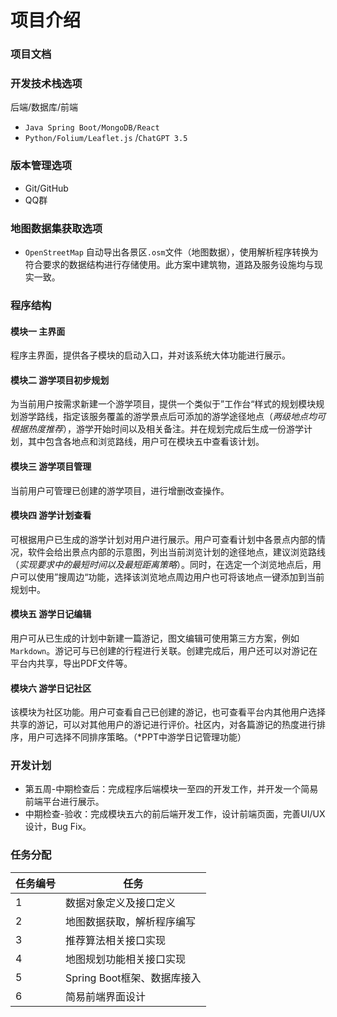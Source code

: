 # 项目介绍
### 项目文档 []([https://markdown.com.cn](https://28-zu.gitbook.io/shu-ju-jie-gou-ke-cheng-she-ji-28-zu-xiang-mu-wen-dang))
### 开发技术栈选项

后端/数据库/前端

* `Java Spring Boot/MongoDB/React`
* `Python/Folium/Leaflet.js` /`ChatGPT 3.5`

### 版本管理选项

* Git/GitHub
* QQ群

### 地图数据集获取选项

* `OpenStreetMap` 自动导出各景区`.osm`文件（地图数据），使用解析程序转换为符合要求的数据结构进行存储使用。此方案中建筑物，道路及服务设施均与现实一致。

### 程序结构

#### 模块一 主界面

程序主界面，提供各子模块的启动入口，并对该系统大体功能进行展示。

#### 模块二 游学项目初步规划

为当前用户按需求新建一个游学项目，提供一个类似于”工作台“样式的规划模块规划游学路线，指定该服务覆盖的游学景点后可添加的游学途径地点（_两级地点均可根据热度推荐_），游学开始时间以及相关备注。并在规划完成后生成一份游学计划，其中包含各地点和浏览路线，用户可在模块五中查看该计划。

#### 模块三 游学项目管理

当前用户可管理已创建的游学项目，进行增删改查操作。

#### 模块四 游学计划查看

可根据用户已生成的游学计划对用户进行展示。用户可查看计划中各景点内部的情况，软件会给出景点内部的示意图，列出当前浏览计划的途径地点，建议浏览路线（_实现要求中的最短时间以及最短距离策略_）。同时，在选定一个浏览地点后，用户可以使用”搜周边“功能，选择该浏览地点周边用户也可将该地点一键添加到当前规划中。

#### 模块五 游学日记编辑

用户可从已生成的计划中新建一篇游记，图文编辑可使用第三方方案，例如`Markdown`。游记可与已创建的行程进行关联。创建完成后，用户还可以对游记在平台内共享，导出PDF文件等。

#### 模块六 游学日记社区

该模块为社区功能。用户可查看自己已创建的游记，也可查看平台内其他用户选择共享的游记，可以对其他用户的游记进行评价。社区内，对各篇游记的热度进行排序，用户可选择不同排序策略。（\*PPT中游学日记管理功能）

### 开发计划

* 第五周-中期检查后：完成程序后端模块一至四的开发工作，并开发一个简易前端平台进行展示。
* 中期检查-验收：完成模块五六的前后端开发工作，设计前端页面，完善UI/UX设计，Bug Fix。

### 任务分配

| 任务编号 | 任务                  |
| ---- | ------------------- |
| 1    | 数据对象定义及接口定义         |
| 2    | 地图数据获取，解析程序编写       |
| 3    | 推荐算法相关接口实现          |
| 4    | 地图规划功能相关接口实现        |
| 5    | Spring Boot框架、数据库接入 |
| 6    | 简易前端界面设计            |
